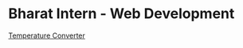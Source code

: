 # Bharat Intern - Web Development



[Temperature Converter](https://manoradh03.github.io/Bharat-Intern---Web-Development/Temperature%20Converter/index.html)
